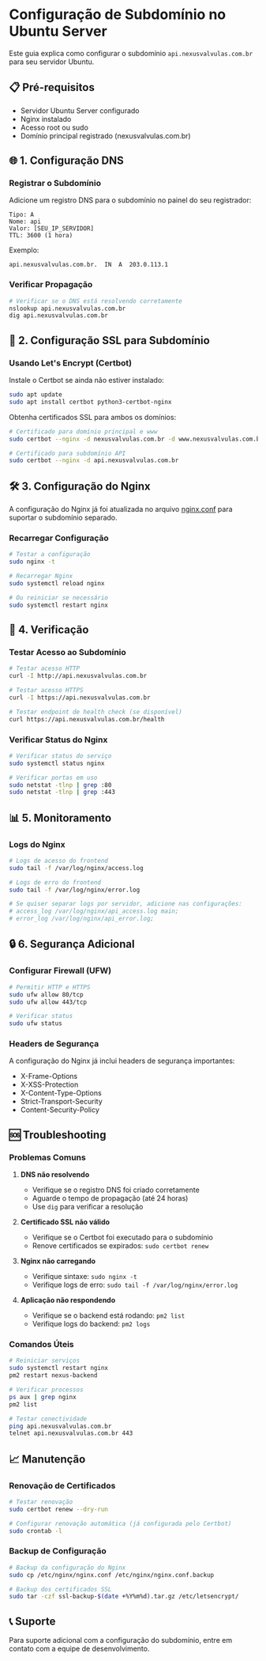 # Configuração de Subdomínio no Ubuntu Server

Este guia explica como configurar o subdomínio `api.nexusvalvulas.com.br` para seu servidor Ubuntu.

## 📋 Pré-requisitos

- Servidor Ubuntu Server configurado
- Nginx instalado
- Acesso root ou sudo
- Domínio principal registrado (nexusvalvulas.com.br)

## 🌐 1. Configuração DNS

### Registrar o Subdomínio

Adicione um registro DNS para o subdomínio no painel do seu registrador:

```
Tipo: A
Nome: api
Valor: [SEU_IP_SERVIDOR]
TTL: 3600 (1 hora)
```

Exemplo:
```
api.nexusvalvulas.com.br.  IN  A  203.0.113.1
```

### Verificar Propagação

```bash
# Verificar se o DNS está resolvendo corretamente
nslookup api.nexusvalvulas.com.br
dig api.nexusvalvulas.com.br
```

## 🔐 2. Configuração SSL para Subdomínio

### Usando Let's Encrypt (Certbot)

Instale o Certbot se ainda não estiver instalado:

```bash
sudo apt update
sudo apt install certbot python3-certbot-nginx
```

Obtenha certificados SSL para ambos os domínios:

```bash
# Certificado para domínio principal e www
sudo certbot --nginx -d nexusvalvulas.com.br -d www.nexusvalvulas.com.br

# Certificado para subdomínio API
sudo certbot --nginx -d api.nexusvalvulas.com.br
```

## 🛠️ 3. Configuração do Nginx

A configuração do Nginx já foi atualizada no arquivo [nginx.conf](file:///c%3A/Users/Bruno/Documents/nexus-valvulas/nginx.conf) para suportar o subdomínio separado.

### Recarregar Configuração

```bash
# Testar a configuração
sudo nginx -t

# Recarregar Nginx
sudo systemctl reload nginx

# Ou reiniciar se necessário
sudo systemctl restart nginx
```

## 🔧 4. Verificação

### Testar Acesso ao Subdomínio

```bash
# Testar acesso HTTP
curl -I http://api.nexusvalvulas.com.br

# Testar acesso HTTPS
curl -I https://api.nexusvalvulas.com.br

# Testar endpoint de health check (se disponível)
curl https://api.nexusvalvulas.com.br/health
```

### Verificar Status do Nginx

```bash
# Verificar status do serviço
sudo systemctl status nginx

# Verificar portas em uso
sudo netstat -tlnp | grep :80
sudo netstat -tlnp | grep :443
```

## 📊 5. Monitoramento

### Logs do Nginx

```bash
# Logs de acesso do frontend
sudo tail -f /var/log/nginx/access.log

# Logs de erro do frontend
sudo tail -f /var/log/nginx/error.log

# Se quiser separar logs por servidor, adicione nas configurações:
# access_log /var/log/nginx/api_access.log main;
# error_log /var/log/nginx/api_error.log;
```

## 🔒 6. Segurança Adicional

### Configurar Firewall (UFW)

```bash
# Permitir HTTP e HTTPS
sudo ufw allow 80/tcp
sudo ufw allow 443/tcp

# Verificar status
sudo ufw status
```

### Headers de Segurança

A configuração do Nginx já inclui headers de segurança importantes:
- X-Frame-Options
- X-XSS-Protection
- X-Content-Type-Options
- Strict-Transport-Security
- Content-Security-Policy

## 🆘 Troubleshooting

### Problemas Comuns

1. **DNS não resolvendo**
   - Verifique se o registro DNS foi criado corretamente
   - Aguarde o tempo de propagação (até 24 horas)
   - Use `dig` para verificar a resolução

2. **Certificado SSL não válido**
   - Verifique se o Certbot foi executado para o subdomínio
   - Renove certificados se expirados: `sudo certbot renew`

3. **Nginx não carregando**
   - Verifique sintaxe: `sudo nginx -t`
   - Verifique logs de erro: `sudo tail -f /var/log/nginx/error.log`

4. **Aplicação não respondendo**
   - Verifique se o backend está rodando: `pm2 list`
   - Verifique logs do backend: `pm2 logs`

### Comandos Úteis

```bash
# Reiniciar serviços
sudo systemctl restart nginx
pm2 restart nexus-backend

# Verificar processos
ps aux | grep nginx
pm2 list

# Testar conectividade
ping api.nexusvalvulas.com.br
telnet api.nexusvalvulas.com.br 443
```

## 📈 Manutenção

### Renovação de Certificados

```bash
# Testar renovação
sudo certbot renew --dry-run

# Configurar renovação automática (já configurada pelo Certbot)
sudo crontab -l
```

### Backup de Configuração

```bash
# Backup da configuração do Nginx
sudo cp /etc/nginx/nginx.conf /etc/nginx/nginx.conf.backup

# Backup dos certificados SSL
sudo tar -czf ssl-backup-$(date +%Y%m%d).tar.gz /etc/letsencrypt/
```

## 📞 Suporte

Para suporte adicional com a configuração do subdomínio, entre em contato com a equipe de desenvolvimento.